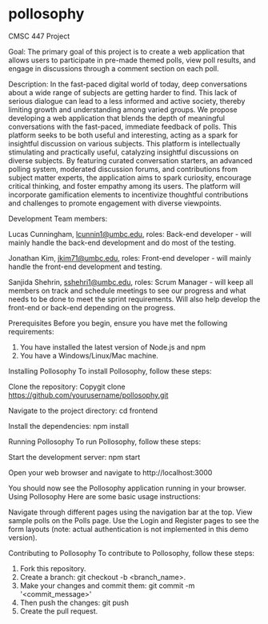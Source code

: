 # pollosophy
CMSC 447 Project

Goal: The primary goal of this project is to create a web application that allows users to participate in pre-made themed polls, view poll results, and engage in discussions through a comment section on each poll.

Description: In the fast-paced digital world of today, deep conversations about a wide range of subjects are getting harder to find. This lack of serious dialogue can lead to a less informed and active society, thereby limiting growth and understanding among varied groups. We propose developing a web application that blends the depth of meaningful conversations with the fast-paced, immediate feedback of polls. This platform seeks to be both useful and interesting, acting as a spark for insightful discussion on various subjects.
This platform is intellectually stimulating and practically useful, catalyzing insightful discussions on diverse subjects. By featuring curated conversation starters, an advanced polling system, moderated discussion forums, and contributions from subject matter experts, the application aims to spark curiosity, encourage critical thinking, and foster empathy among its users. The platform will incorporate gamification elements to incentivize thoughtful contributions and challenges to promote engagement with diverse viewpoints. 

Development Team members:

Lucas Cunningham, lcunnin1@umbc.edu, roles: Back-end developer - will mainly handle the back-end development and do most of the testing.

Jonathan Kim, jkim71@umbc.edu, roles: Front-end developer - will mainly handle the front-end development and testing.

Sanjida Shehrin, sshehri1@umbc.edu, roles: Scrum Manager - will keep all members on track and schedule meetings to see our progress and what needs to be done to meet the sprint requirements. Will also help develop the front-end or back-end depending on the progress.

Prerequisites
Before you begin, ensure you have met the following requirements:

1. You have installed the latest version of Node.js and npm
2. You have a Windows/Linux/Mac machine.

Installing Pollosophy
To install Pollosophy, follow these steps:

Clone the repository:
Copygit clone https://github.com/yourusername/pollosophy.git

Navigate to the project directory:
cd frontend

Install the dependencies:
npm install

Running Pollosophy
To run Pollosophy, follow these steps:

Start the development server:
npm start

Open your web browser and navigate to http://localhost:3000

You should now see the Pollosophy application running in your browser.
Using Pollosophy
Here are some basic usage instructions:

Navigate through different pages using the navigation bar at the top.
View sample polls on the Polls page.
Use the Login and Register pages to see the form layouts (note: actual authentication is not implemented in this demo version).

Contributing to Pollosophy
To contribute to Pollosophy, follow these steps:

1. Fork this repository.
2. Create a branch: git checkout -b <branch_name>.
3. Make your changes and commit them: git commit -m '<commit_message>'
4. Then push the changes: git push
5. Create the pull request.